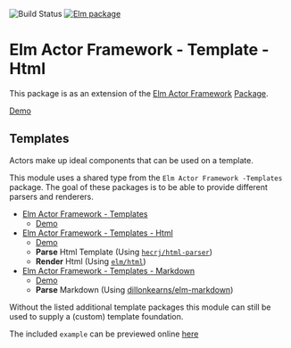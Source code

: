 ![Build Status](https://github.com/tricycle/elm-actor-framework-template-html/workflows/Continuous%20Integration/badge.svg) [![Elm package](https://img.shields.io/elm-package/v/tricycle/elm-actor-framework-template-html.svg)](https://package.elm-lang.org/packages/elm-actor-framework-template-html/latest/)

# Elm Actor Framework - Template - Html

This package is as an extension of the [Elm Actor Framework](https://github.com/tricycle/elm-actor-framework) [Package](https://package.elm-lang.org/packages/tricycle/elm-actor-framework/latest).

[Demo](https://tricycle.github.io/elm-actor-framework-html)

## Templates

Actors make up ideal components that can be used on a template.

This module uses a shared type from the `Elm Actor Framework -Templates` package.
The goal of these packages is to be able to provide different parsers and renderers.

- [Elm Actor Framework - Templates](https://github.com/tricycle/elm-actor-framework-template)
  - [Demo](https://tricycle.github.io/elm-actor-framework)
- [Elm Actor Framework - Templates - Html](https://github.com/tricycle/elm-actor-framework-template-html)
  - [Demo](https://tricycle.github.io/elm-actor-framework-template-html)
  - **Parse** Html Template (Using [`hecrj/html-parser`](https://github.com/hecrj/html-parser))
  - **Render** Html (Using [`elm/html`](https://github.com/elm/html))
- [Elm Actor Framework - Templates - Markdown](https://github.com/tricycle/elm-actor-framework-template-markdown)
  - [Demo](https://tricycle.github.io/elm-actor-framework-template-markdown)
  - **Parse** Markdown (Using [dillonkearns/elm-markdown](https://github.com/dillonkearns/elm-markdown))

Without the listed additional template packages this module can still be used to
supply a (custom) template foundation.

The included `example` can be previewed online [here](https://tricycle.github.io/elm-actor-framework)
